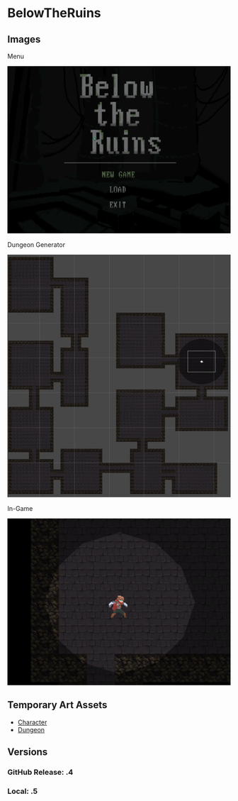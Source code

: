 # BelowTheRuins

## Images
Menu

![image](https://github.com/YortA/BelowTheRuins/blob/main/_UNUSED/ss_aug3.png)


Dungeon Generator

![image](https://github.com/YortA/BelowTheRuins/blob/main/_UNUSED/ss_aug.png)


In-Game

![image](https://github.com/YortA/BelowTheRuins/blob/main/_UNUSED/ss_aug2.png)

## Temporary Art Assets
 - [Character](https://rvros.itch.io/animated-pixel-hero)
 - [Dungeon](https://szadiart.itch.io/rogue-fantasy-catacombs)

## Versions
### GitHub Release: .4
### Local: .5
